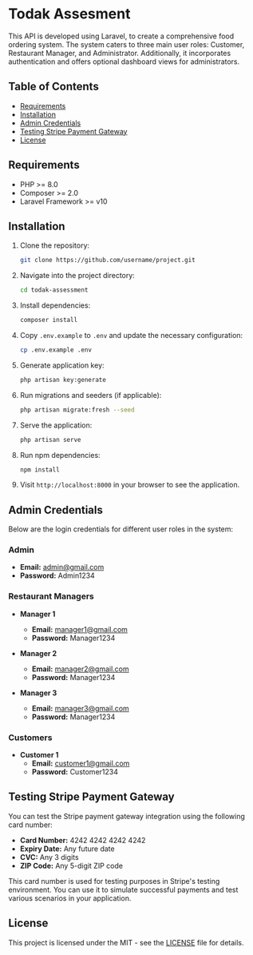 # Todak Assesment

This API is developed using Laravel, to create a comprehensive food ordering system. The system caters to three main user roles: Customer, Restaurant Manager, and Administrator. Additionally, it incorporates authentication and offers optional dashboard views for administrators.

## Table of Contents

- [Requirements](#requirements)
- [Installation](#installation)
- [Admin Credentials](#Admin-Credentials)
- [Testing Stripe Payment Gateway](#testing-stripe-payment-gateway)
- [License](#license)

## Requirements

- PHP >= 8.0
- Composer >= 2.0
- Laravel Framework >= v10

## Installation

1. Clone the repository:
   
   ```bash
   git clone https://github.com/username/project.git
   ```

2. Navigate into the project directory:
   
   ```bash
   cd todak-assessment
   ```

3. Install dependencies:
   
   ```bash
   composer install
   ```

4. Copy `.env.example` to `.env` and update the necessary configuration:
   
   ```bash
   cp .env.example .env
   ```

5. Generate application key:
   
   ```bash
   php artisan key:generate
   ```

6. Run migrations and seeders (if applicable):
   
   ```bash
   php artisan migrate:fresh --seed
   ```

7. Serve the application:
   
   ```bash
   php artisan serve
   ```

8. Run npm dependencies:
   ```bash
   npm install
   ```

8. Visit `http://localhost:8000` in your browser to see the application.

## Admin Credentials

Below are the login credentials for different user roles in the system:

### Admin
- **Email:** admin@gmail.com
- **Password:** Admin1234

### Restaurant Managers
- **Manager 1**
  - **Email:** manager1@gmail.com
  - **Password:** Manager1234

- **Manager 2**
  - **Email:** manager2@gmail.com
  - **Password:** Manager1234

- **Manager 3**
  - **Email:** manager3@gmail.com
  - **Password:** Manager1234

### Customers
- **Customer 1**
  - **Email:** customer1@gmail.com
  - **Password:** Customer1234

## Testing Stripe Payment Gateway

You can test the Stripe payment gateway integration using the following card number:

- **Card Number:** 4242 4242 4242 4242
- **Expiry Date:** Any future date
- **CVC:** Any 3 digits
- **ZIP Code:** Any 5-digit ZIP code

This card number is used for testing purposes in Stripe's testing environment. You can use it to simulate successful payments and test various scenarios in your application.


## License

This project is licensed under the MIT - see the [LICENSE](LICENSE) file for details.
